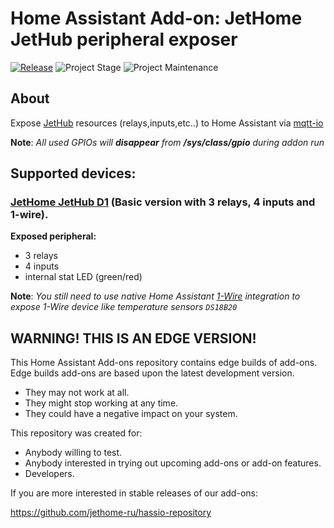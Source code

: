 # Home Assistant Add-on: JetHome JetHub peripheral exposer

[![Release][release-shield]][release] ![Project Stage][project-stage-shield] ![Project Maintenance][maintenance-shield]

## About

Expose [JetHub](http://jethome.ru) resources (relays,inputs,etc..) to Home Assistant via [mqtt-io](https://github.com/flyte/mqtt-io)

**Note**: _All used GPIOs will **disappear** from **/sys/class/gpio** during addon run_

## Supported devices:

### [JetHome JetHub D1](http://jethome.ru/jethub-d1) (Basic version with 3 relays, 4 inputs and 1-wire).

**Exposed peripheral:**

- 3 relays
- 4 inputs
- internal stat LED (green/red)

**Note**: _You still need to use native Home Assistant [1-Wire](https://www.home-assistant.io/integrations/onewire/) integration to expose 1-Wire device 
like temperature sensors `DS18B20`_

## WARNING! THIS IS AN EDGE VERSION!

This Home Assistant Add-ons repository contains edge builds of add-ons.
Edge builds add-ons are based upon the latest development version.

- They may not work at all.
- They might stop working at any time.
- They could have a negative impact on your system.

This repository was created for:

- Anybody willing to test.
- Anybody interested in trying out upcoming add-ons or add-on features.
- Developers.

If you are more interested in stable releases of our add-ons:

<https://github.com/jethome-ru/hassio-repository>

[maintenance-shield]: https://img.shields.io/maintenance/yes/2021.svg
[project-stage-shield]: https://img.shields.io/badge/project%20stage-production%20ready-brightgreen.svg
[release-shield]: https://img.shields.io/badge/version-715c568-blue.svg
[release]: https://github.com/jethome-ru/hassio-addon-jethub-mqtt-io/tree/715c568